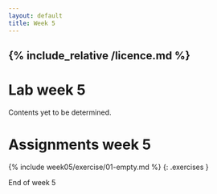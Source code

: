 ```yaml
---
layout: default
title: Week 5
---
```

{% include_relative /licence.md %}
---
# Lab week 5
Contents yet to be determined.

# Assignments week 5

{% include week05/exercise/01-empty.md %}
{: .exercises }

End of week 5